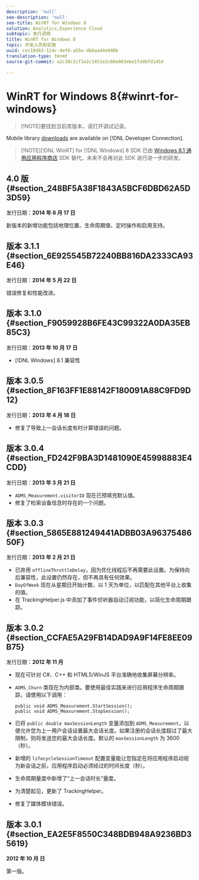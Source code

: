 ```yaml
---
description: 'null'
seo-description: 'null'
seo-title: WinRT for Windows 8
solution: Analytics,Experience Cloud
subtopic: 发行说明
title: WinRT for Windows 8
topic: 开发人员和实施
uuid: cec19d63-114c-4ef6-a55e-db6aad4e948b
translation-type: tm+mt
source-git-commit: a2c38c2cf3a2c1451e2c60e003ebe1fa9bfd145d

---
```



# WinRT for Windows 8{#winrt-for-windows}

> [!NOTE]要找到当前库版本，请打开调试记录。

Mobile library [downloads](https://marketing.adobe.com/developer/get-started/mobile/c-measuring-mobile-applications) are available on [!DNL Developer Connection].

> [!NOTE][!DNL WinRT] for [!DNL Windows] 8 SDK 已由 [Windows 8.1 通用应用程序商店](../appmeasurement-release-notes/c-release-notes-winu.md#concept_79EEB87B0FEC4F6DB11BE8ED417A970E) SDK 替代。未来不会再对此 SDK 进行进一步的研发。

## 4.0 版 {#section_248BF5A38F1843A5BCF6DBD62A5D3D59}

发行日期：**2014 年 6 月 17 日**

新版本的新增功能包括地理位置、生命周期值、定时操作和启用支持。

## 版本 3.1.1 {#section_6E925545B72240BB816DA2333CA93E46}

发行日期：**2014 年 5 月 22 日**

错误修复和性能改进。

## 版本 3.1.0 {#section_F9059928B6FE43C99322A0DA35EB85C3}

发行日期：**2013 年 10 月 17 日**

* [!DNL Windows] 8.1 兼容性

## 版本 3.0.5 {#section_8F163FF1E88142F180091A88C9FD9D12}

发行日期：**2013 年 4 月 18 日**

* 修复了导致上一会话长度有时计算错误的问题。

## 版本 3.0.4 {#section_FD242F9BA3D1481090E45998883E4CDD}

发行日期：**2013 年 3 月 21 日**

* `ADMS_Measurement.visitorID` 现在已预填充默认值。
* 修复了检索设备信息时存在的一个问题。

## 版本 3.0.3 {#section_5865E881249441ADBB03A9637548650F}

发行日期：**2013 年 2 月 21 日**

* 已弃用 `offlineThrottleDelay`，因为优化线程后不再需要此设置。为保持向后兼容性，此设置仍然存在，但不再具有任何效果。
* `DayOfWeek` 现在从星期日开始计数，以 1 天为单位，以匹配在其他平台上收集的值。
* 在 TrackingHelper.js 中添加了事件侦听器自动订阅功能，以简化生命周期跟踪。

## 版本 3.0.2 {#section_CCFAE5A29FB14DAD9A9F14FE8EE09B75}

发行日期：**2012 年 11 月**

* 现在可针对 C#、C++ 和 HTML5/WinJS 平台准确地收集屏幕分辨率。
* `ADMS_Churn` 类现在为内部类。要使用最佳实践来进行应用程序生命周期跟踪，请使用以下调用：

   ```
   public void ADMS_Measurement.StartSession(); 
   public void ADMS_Measurement.StopSession();
   ```

* 已将 `public double maxSessionLength` 变量添加到 `ADMS_Measurement`，以便允许您为上一用户会话设置最大会话长度。如果注册的会话长度超过了最大限制，则将发送您的最大会话长度。默认的 `maxSessionLength` 为 3600（秒）。
* 新增的 `lifecycleSessionTimeout` 配置变量能让您指定在将应用程序启动视为新会话之前，应用程序启动必须经过的时间长度（秒）。
* 生命周期量度中新增了“上一会话时长”量度。
* 为清楚起见，更新了 TrackingHelper。
* 修复了媒体模块错误。

## 版本 3.0.1 {#section_EA2E5F8550C348BDB948A9236BD35619}

**2012 年 10 月 日**

第一版。
